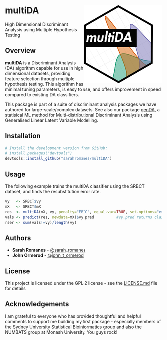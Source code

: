 multiDA <img src="man/figures/test_logo.png" align="right"  height="250" width="250"/>
======================================================

High Dimensional Discriminant Analysis using Multiple Hypothesis Testing

Overview
--------

**multiDA** is a Discriminant Analysis (DA) algorithm capable for use in high dimensional datasets, providing feature selection through multiple hypothesis testing. This algorithm has minimal tuning parameters, is easy to use, and offers improvement in speed compared to existing DA classifiers.

This package is part of a suite of discriminant analysis packages we have authored for large-scale/complex datasets. See also our package [genDA]("https://github.com/sarahromanes/genDA"), a statisical ML method for Multi-distributional Discriminant Analysis using Generalised Linear Latent Variable Modelling.

Installation
--------

```r
# Install the development version from GitHub:
# install.packages("devtools")
devtools::install_github("sarahromanes/multiDA")

```


Usage
-----

The following example trains the multiDA classifier using the SRBCT dataset, and finds the resubstitution error rate. 

```r
vy   <- SRBCT$vy
mX   <- SRBCT$mX
res  <- multiDA(mX, vy, penalty="EBIC", equal.var=TRUE, set.options="exhaustive")
vals <- predict(res, newdata=mX)$vy.pred          #vy.pred returns class labels
rser <- sum(vals!=vy)/length(vy)

```

## Authors

* **Sarah Romanes**  - [@sarah_romanes](https://twitter.com/sarah_romanes)
* **John Ormerod**   - [@john_t_ormerod](https://twitter.com/john_t_ormerod)

## License

This project is licensed under the GPL-2 license - see the [LICENSE.md](LICENSE.md) file for details


## Acknowledgements

I am grateful to everyone who has provided thoughtful and helpful comments to support me building my first package - especially members of the Sydney University Statistical Bioinformatics group and also the NUMBATS group at Monash University. You guys rock!
